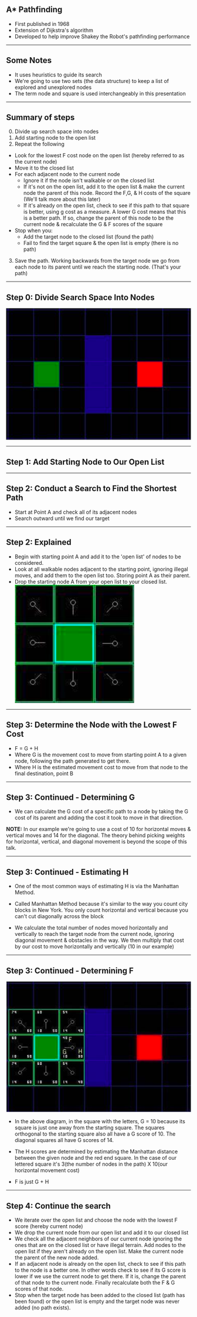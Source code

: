## A* Pathfinding

* First published in 1968
* Extension of Dijkstra's algorithm
* Developed to help improve Shakey the Robot's pathfinding performance

---

## Some Notes
* It uses heuristics to guide its search
* We're going to use two sets (the data structure) to keep a list of explored and unexplored nodes
* The term node and square is used interchangeably in this presentation

---

## Summary of steps
0. Divide up search space into nodes
1. Add starting node to the open list
2. Repeat the following
  * Look for the lowest F cost node on the open list (hereby referred to as the current node)
  * Move it to the closed list
  * For each adjacent node to the current node
    * Ignore it if the node isn't walkable or on the closed list
    * If it's not on the open list, add it to the open list & make the current node the parent of this node.  Record the F,G, & H costs of the square (We'll talk more about this later)
    * If it's already on the open list, check to see if this path to that square is better, using g cost as a measure.  A lower G cost means that this is a better path.  If so, change the parent of this node to be the current node & recalculate the G & F scores of the square
  * Stop when you:
    * Add the target node to the closed list (found the path)
    * Fail to find the target square & the open list is empty (there is no path)
3. Save the path.  Working backwards from the target node we go from each node to its parent until we reach the starting node. (That's your path)

---

## Step 0: Divide Search Space Into Nodes
![](./grid.png)

---

## Step 1: Add Starting Node to Our Open List

---

## Step 2: Conduct a Search to Find the Shortest Path
  * Start at Point A and check all of its adjacent nodes
  * Search outward until we find our target

---

## Step 2: Explained
* Begin with starting point A and add it to the 'open list' of nodes to be considered.
* Look at all walkable nodes adjacent to the starting point, ignoring illegal moves, and add them to the open list too.  Storing point A as their parent.
* Drop the starting node A from your open list to your closed list.
![](./parent-with-children.png)

---

## Step 3: Determine the Node with the Lowest F Cost
* F = G + H
* Where G is the movement cost to move from starting point A to a given node, following the path generated to get there.
* Where H is the estimated movement cost to move from that node to the final destination, point B
---

## Step 3: Continued - Determining G
* We can calculate the G cost of a specific path to a node by taking the G cost of its parent and adding the cost it took to move in that direction.

**NOTE:**  In our example we're going to use a cost of 10 for horizontal moves & vertical moves and 14 for the diagonal.  The theory behind picking weights for horizontal, vertical, and diagonal movement is beyond the scope of this talk.

---

## Step 3: Continued - Estimating H
* One of the most common ways of estimating H is via the Manhattan Method.
* Called Manhattan Method because it's similar to the way you count city blocks in New York.  You only count horizontal and vertical because you can't cut diagonally across the block

* We calculate the total number of nodes moved horizontally and vertically to reach the target node from the current node, ignoring diagonal movement & obstacles in the way.  We then multiply that cost by our cost to move horizontally and vertically (10 in our example)
---

## Step 3: Continued - Determining F
![](f-cost.png)
* In the above diagram, in the square with the letters, G = 10 because its square is just one away from the starting square.  The squares orthogonal to the starting square also all have a G score of 10.  The diagonal squares all have G scores of 14.

* The H scores are determined by estimating the Manhattan distance between the given node and the red end square.  In the case of our lettered square it's 3(the number of nodes in the path) X 10(our horizontal movement cost)

* F is just G + H
---

## Step 4: Continue the search
* We iterate over the open list and choose the node with the lowest F score (hereby current node)
* We drop the current node from our open list and add it to our closed list
* We check all the adjacent neighbors of our current node ignoring the ones that are on the closed list or have illegal terrain.  Add nodes to the open list if they aren't already on the open list.  Make the current node the parent of the new node added.
* If an adjacent node is already on the open list, check to see if this path to the node is a better one.  In other words check to see if its G score is lower if we use the current node to get there.  If it is, change the parent of that node to the current node.  Finally recalculate both the F & G scores of that node.
* Stop when the target node has been added to the closed list (path has been found) or the open list is empty and the target node was never added (no path exists).
